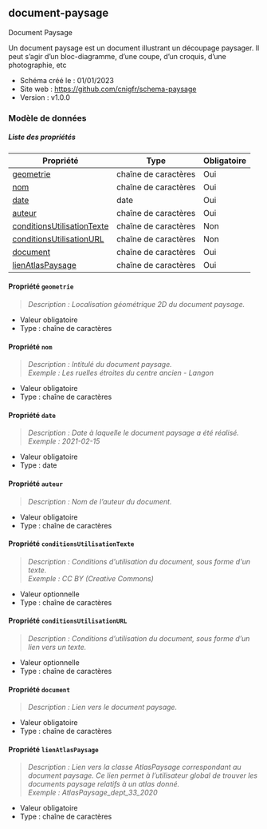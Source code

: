 <MenuSchema />

## document-paysage

Document Paysage

Un document paysage est un document illustrant un découpage paysager. Il peut s’agir d’un bloc-diagramme, d’une coupe, d’un croquis, d’une photographie, etc

- Schéma créé le : 01/01/2023
- Site web : https://github.com/cnigfr/schema-paysage
- Version : v1.0.0

### Modèle de données


##### Liste des propriétés

| Propriété | Type | Obligatoire |
| -- | -- | -- |
| [geometrie](#propriete-geometrie) | chaîne de caractères  | Oui |
| [nom](#propriete-nom) | chaîne de caractères  | Oui |
| [date](#propriete-date) | date  | Oui |
| [auteur](#propriete-auteur) | chaîne de caractères  | Oui |
| [conditionsUtilisationTexte](#propriete-conditionsutilisationtexte) | chaîne de caractères  | Non |
| [conditionsUtilisationURL](#propriete-conditionsutilisationurl) | chaîne de caractères  | Non |
| [document](#propriete-document) | chaîne de caractères  | Oui |
| [lienAtlasPaysage](#propriete-lienatlaspaysage) | chaîne de caractères  | Oui |

#### Propriété `geometrie`

> *Description : Localisation géométrique 2D du document paysage.*
- Valeur obligatoire
- Type : chaîne de caractères

#### Propriété `nom`

> *Description : Intitulé du document paysage.*<br/>*Exemple : Les ruelles étroites du centre ancien - Langon*
- Valeur obligatoire
- Type : chaîne de caractères

#### Propriété `date`

> *Description : Date à laquelle le document paysage a été réalisé.*<br/>*Exemple : 2021-02-15*
- Valeur obligatoire
- Type : date

#### Propriété `auteur`

> *Description : Nom de l’auteur du document.*
- Valeur obligatoire
- Type : chaîne de caractères

#### Propriété `conditionsUtilisationTexte`

> *Description : Conditions d'utilisation du document, sous forme d'un texte.*<br/>*Exemple : CC BY (Creative Commons)*
- Valeur optionnelle
- Type : chaîne de caractères

#### Propriété `conditionsUtilisationURL`

> *Description : Conditions d’utilisation du document, sous forme d’un lien vers un texte.*
- Valeur optionnelle
- Type : chaîne de caractères

#### Propriété `document`

> *Description : Lien vers le document paysage.*
- Valeur obligatoire
- Type : chaîne de caractères

#### Propriété `lienAtlasPaysage`

> *Description : Lien vers la classe AtlasPaysage correspondant au document paysage.
Ce lien permet à l’utilisateur global de trouver les documents paysage relatifs à un atlas donné.*<br/>*Exemple : AtlasPaysage_dept_33_2020*
- Valeur obligatoire
- Type : chaîne de caractères
